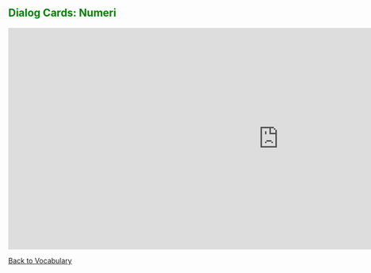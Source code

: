 <h2 style="color:green;"> Dialog Cards: Numeri </h2>

<iframe src="https://h5p.org/h5p/embed/402555" width="1090" height="448" frameborder="0" allowfullscreen="allowfullscreen"></iframe><script src="https://h5p.org/sites/all/modules/h5p/library/js/h5p-resizer.js" charset="UTF-8"></script>

<p> 
<a style="float:left;" href="vocabulary.html" class="btn2"> Back to Vocabulary </a>
</p>
<div style="clear:both;"> </div>
